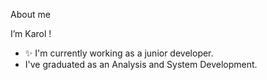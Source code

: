 About me

I’m Karol !
- ✨ I'm currently working as a junior developer.
- I've graduated as an Analysis and System Development.
<!---
KarolHorsth/KarolHorsth is a ✨ special ✨ repository because its `README.md` (this file) appears on your GitHub profile.
You can click the Preview link to take a look at your changes.
--->
